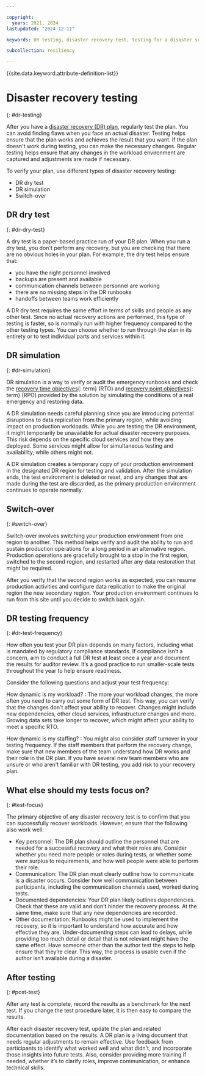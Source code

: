 ```yaml
---

copyright:
  years: 2021, 2024
lastupdated: "2024-12-11"

keywords: DR testing, disaster recovery test, testing for a disaster scenario, dry test, switch over, DR simulation

subcollection: resiliency

---
```


{{site.data.keyword.attribute-definition-list}}

# Disaster recovery testing
{: #dr-testing}

After you have a [disaster recovery (DR) plan](/docs/resiliency?topic=resiliency-PlanningforDR), regularly test the plan. You can avoid finding flaws when you face an actual disaster. Testing helps ensure that the plan works and achieves the result that you want. If the plan doesn't work during testing, you can make the necessary changes. Regular testing helps ensure that any changes in the workload environment are captured and adjustments are made if necessary.

To verify your plan, use different types of disaster recovery testing:

- DR dry test
- DR simulation
- Switch-over

## DR dry test
{: #dr-dry-test}

A dry test is a paper-based practice run of your DR plan. When you run a dry test, you don't perform any recovery, but you are checking that there are no obvious holes in your plan. For example, the dry test helps ensure that:

 - you have the right personnel involved
 - backups are present and available
 - communication channels between personnel are working
 - there are no missing steps in the DR runbooks
 - handoffs between teams work efficiently

A DR dry test requires the same effort in terms of skills and people as any other test. Since no actual recovery actions are performed, this type of testing is faster, so is normally run with higher frequency compared to the other testing types. You can choose whether to run through the plan in its entirety or to test individual parts and services within it.

## DR simulation
{: #dr-simulation}

DR simulation is a way to verify or audit the emergency runbooks and check the [recovery time objectives](#x3167918){: term} (RTO) and [recovery point objectives](#x3429911){: term} (RPO) provided by the solution by simulating the conditions of a real emergency and restoring data.

A DR simulation needs careful planning since you are introducing potential disruptions to data replication from the primary region, while avoiding impact on production workloads. While you are testing the DR environment, it might temporarily be unavailable for actual disaster recovery purposes. This risk depends on the specific cloud services and how they are deployed. Some services might allow for simultaneous testing and availability, while others might not.

A DR simulation creates a temporary copy of your production environment in the designated DR region for testing and validation. After the simulation ends, the test environment is deleted or reset, and any changes that are made during the test are discarded, as the primary production environment continues to operate normally.

## Switch-over
{: #switch-over}

Switch-over involves switching your production environment from one region to another. This method helps verify and audit the ability to run and sustain production operations for a long period in an alternative region. Production operations are gracefully brought to a stop in the first region, switched to the second region, and restarted after any data restoration that might be required.

After you verify that the second region works as expected, you can resume production activities and configure data replication to make the original region the new secondary region. Your production environment continues to run from this site until you decide to switch back again.

## DR testing frequency
{: #dr-test-frequency}

How often you test your DR plan depends on many factors, including what is mandated by regulatory compliance standards. If compliance isn’t a concern, aim to conduct a full DR test at least once a year and document the results for auditor review. It’s a good practice to run smaller-scale tests throughout the year to help ensure readiness.

Consider the following questions and adjust your test frequency:

How dynamic is my workload?
:   The more your workload changes, the more often you need to carry out some form of DR test. This way, you can verify that the changes don't affect your ability to recover. Changes might include new dependencies, other cloud services, infrastructure changes and more. Growing data sets take longer to recover, which might affect your ability to meet a specific RTO.

How dynamic is my staffing?
:   You might also consider staff turnover in your testing frequency. If the staff members that perform the recovery change, make sure that new members of the team understand how DR works and their role in the DR plan. If you have several new team members who are unsure or who aren't familiar with DR testing, you add risk to your recovery plan.

## What else should my tests focus on?
{: #test-focus}

The primary objective of any disaster recovery test is to confirm that you can successfully recover workloads. However, ensure that the following also work well:

* Key personnel: The DR plan should outline the personnel that are needed for a successful recovery and what their roles are. Consider whether you need more people or roles during tests, or whether some were surplus to requirements, and how well people were able to perform their role.
* Communication: The DR plan must clearly outline how to communicate is a disaster occurs. Consider how well communication between participants, including the communication channels used, worked during tests.
* Documented dependencies: Your DR plan likely outlines dependencies. Check that these are valid and don't hinder the recovery process. At the same time, make sure that any new dependencies are recorded.
* Other documentation: Runbooks might be used to implement the recovery, so it is important to understand how accurate and how effective they are. Under-documenting steps can lead to delays, while providing too much detail or detail that is not relevant might have the same effect. Have someone other than the author test the steps to help ensure that they’re clear. This way, the process is usable even if the author isn’t available during a disaster.

## After testing
{: #post-test}

After any test is complete, record the results as a benchmark for the next test. If you change the test procedure later, it is then easy to compare the results.

After each disaster recovery test, update the plan and related documentation based on the results. A DR plan is a living document that needs regular adjustments to remain effective. Use feedback from participants to identify what worked well and what didn’t, and incorporate those insights into future tests. Also, consider providing more training if needed, whether it’s to clarify roles, improve communication, or enhance technical skills.
